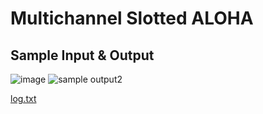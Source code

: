 # Multichannel Slotted ALOHA

## Sample Input & Output

![image](https://user-images.githubusercontent.com/39550830/124117761-b6b3fd80-da9a-11eb-8dbb-4be63d1f2528.png)
![sample output2](https://user-images.githubusercontent.com/39550830/124117834-c9c6cd80-da9a-11eb-8e80-46ab8f86606a.png)

[log.txt](https://github.com/ferlinda/msa-ra/files/6747766/log.txt)

